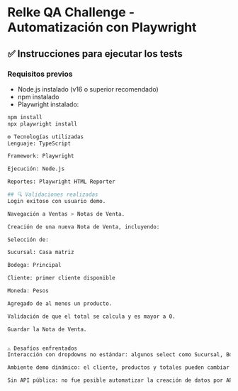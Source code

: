 # Relke QA Challenge - Automatización con Playwright

## ✅ Instrucciones para ejecutar los tests

### Requisitos previos
- Node.js instalado (v16 o superior recomendado)
- npm instalado
- Playwright instalado:

```bash
npm install
npx playwright install

⚙️ Tecnologías utilizadas
Lenguaje: TypeScript

Framework: Playwright

Ejecución: Node.js

Reportes: Playwright HTML Reporter

## 🔍 Validaciones realizadas
Login exitoso con usuario demo.

Navegación a Ventas > Notas de Venta.

Creación de una nueva Nota de Venta, incluyendo:

Selección de:

Sucursal: Casa matriz

Bodega: Principal

Cliente: primer cliente disponible

Moneda: Pesos

Agregado de al menos un producto.

Validación de que el total se calcula y es mayor a 0.

Guardar la Nota de Venta.


⚠️ Desafíos enfrentados
Interacción con dropdowns no estándar: algunos select como Sucursal, Bodega, Cliente, y Moneda no son HTML <select>. Utilicé interacciones con getByRole y localizadores robustos.

Ambiente demo dinámico: el cliente, productos y totales pueden cambiar por el entorno compartido. El test es dinámico para siempre seleccionar el primer cliente y primer producto disponible.

Sin API pública: no fue posible automatizar la creación de datos por API, lo que obliga a trabajar con datos UI disponibles.


